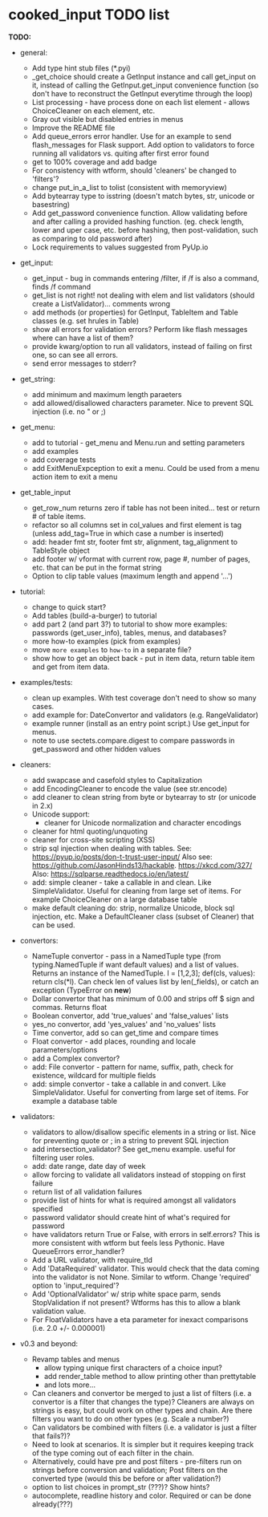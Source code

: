 
# cooked_input TODO list

**TODO:**

* general:
    * Add type hint stub files (*.pyi) 
    * _get_choice should create a GetInput instance and call get_input on it, instead of calling the GetInput.get_input
        convenience function (so don't have to reconstruct the GetInput everytime through the loop)
    * List processing - have process done on each list element - allows ChoiceCleaner on each element, etc.
    * Gray out visible but disabled entries in menus
    * Improve the README file
    * Add queue_errors error handler. Use for an example to send flash_messages for Flask support. Add option to 
        validators to force running all validators vs. quiting after first error found
    * get to 100% coverage and add badge
    * For consistency with wtform, should 'cleaners' be changed to 'filters'?
    * change put_in_a_list to tolist (consistent with memoryview)
    * Add bytearray type to isstring (doesn't match bytes, str, unicode or basestring)
    * Add get_password convenience function. Allow validating before and after calling a provided hashing function.
        (eg. check length, lower and uper case, etc. before hashing, then post-validation, such as comparing to 
        old password after)
    * Lock requirements to values suggested from PyUp.io 

* get_input:
    * get_input - bug in commands entering /filter, if /f is also a command, finds /f command
    * get_list is not right! not dealing with elem and list validators (should create a ListValidator)... comments wrong
    * add methods (or properties) for GetInput, TableItem and Table classes (e.g. set hrules in Table)
    * show all errors for validation errors? Perform like flash messages where can have a list of them?
    * provide kwarg/option to run all validators, instead of failing on first one, so can see all errors.
    * send error messages to stderr?

* get_string:
    * add minimum and maximum length paraeters
    * add allowed/disallowed characters parameter. Nice to prevent SQL injection (i.e. no " or ;)
    
* get_menu:
    * add to tutorial - get_menu and Menu.run and setting parameters
    * add examples
    * add coverage tests
    * add ExitMenuExpception to exit a menu. Could be used from a menu action item to exit a menu

* get_table_input
    * get_row_num returns zero if table has not been inited... test or return # of table items.
    * refactor so all columns set in col_values and first element is tag (unless add_tag=True in which 
        case a number is inserted)
    * add:   header fmt str, footer fmt str, alignment, tag_alignment to TableStyle object
    * add footer w/ vformat with current row, page #, number of pages, etc. that can be put in the format string
    * Option to clip table values (maximum length and append '...')

* tutorial:
    * change to quick start?
    * Add tables (build-a-burger) to tutorial
    * add part 2 (and part 3?) to tutorial to show more examples: passwords (get_user_info), tables,
        menus, and databases?
    * more how-to examples (pick from examples)
    * move `more examples` to `how-to` in a separate file?
    * show how to get an object back - put in item data, return table item and get from item data.
           
* examples/tests:
    * clean up examples. With test coverage don't need to show so many cases.
    * add example for: DateConvertor and validators (e.g. RangeValidator)
    * example runner (install as an entry point script.) Use get_input for menus.
    * note to use sectets.compare.digest to compare passwords in get_password and other hidden values

* cleaners:
    * add swapcase and casefold styles to Capitalization
    * add EncodingCleaner to encode the value (see str.encode)
    * add cleaner to clean string from byte or bytearray to str (or unicode in 2.x)
    * Unicode support:
        * cleaner for Unicode normalization and character encodings
    * cleaner for html quoting/unquoting
    * cleaner for cross-site scripting (XSS)
    * strip sql injection when dealing with tables. See: https://pyup.io/posts/don-t-trust-user-input/ 
        Also see: https://github.com/JasonHinds13/hackable. https://xkcd.com/327/ Also: https://sqlparse.readthedocs.io/en/latest/
    * add: simple cleaner - take a callable in and clean. Like SimpleValidator. Useful for cleaning from
        large set of items. For example ChoiceCleaner on a large database table
    * make default cleaning do: strip, normalize Unicode, block sql injection, etc. Make a DefaultCleaner 
        class (subset of Cleaner) that can be used.

* convertors:
    * NameTuple convertor - pass in a NamedTuple type (from typing.NamedTuple if want default values)
      and a list of values. Returns an instance of the NamedTuple. l = [1,2,3]; def(cls, values):
      return cls(*l). Can check len of values list by len(_fields), or catch an exception (TypeError on __new__)
    * Dollar convertor that has minimum of 0.00 and strips off $ sign and commas. Returns float
    * Boolean convertor, add 'true_values' and 'false_values' lists
    * yes_no convertor, add 'yes_values' and 'no_values' lists
    * Time convertor, add so can get_time and compare times
    * Float convertor - add places, rounding and locale parameters/options
    * add a Complex convertor?
    * add: File convertor - pattern for name, suffix, path, check for existence, wildcard for multiple fields
    * add: simple convertor - take a callable in and convert. Like SimpleValidator. Useful for converting from
        large set of items. For example a database table
 
* validators:
    * validators to allow/disallow specific elements in a string or list. Nice for preventing quote or ;
         in a string to prevent SQL injection
    * add intersection_validator? See get_menu example. useful for filtering user roles.
    * add: date range, date day of week
    * allow forcing to validate all validators instead of stopping on first failure
    * return list of all validation failures
    * provide list of hints for what is required amongst all validators specified
    * password validator should create hint of what's required for password
    * have validators return True or False, with errors in self.errors? This is
    more consistent with wtform but feels less Pythonic. Have QueueErrors error_handler?
    * Add a URL validator, with require_tld
    * Add 'DataRequired' validator. This would check that the data coming into the validator
    is not None. Similar to wtform. Change 'required' option to 'input_required'?
    * Add 'OptionalValidator' w/ strip white space parm, sends StopValidation if not present? 
    Wtforms has this to allow a blank validation value.
    * For FloatValidators have a eta parameter for inexact comparisons (i.e. 2.0 +/- 0.000001)

* v0.3 and beyond:
    * Revamp tables and menus
        * allow typing unique first characters of a choice input?
        * add render_table method to allow printing other than prettytable
        * and lots more...
    * Can cleaners and convertor be merged to just a list of filters (i.e. a convertor is a 
    filter that changes the type)? Cleaners are always 
    on strings is easy, but could work on other types and chain. Are there filters you 
    want to do on other types (e.g. Scale a number?)
    * Can validators be combined with filters (i.e. a validator is just a filter that fails?)?
    * Need to look at scenarios. It is simpler but it requires keeping track of the type coming 
    out of each filter in the chain.
    * Alternatively, could have pre and post filters - pre-filters run on strings before
    conversion and validation; Post filters on the converted type (would this be before or
    after validation?)
    * option to list choices in prompt_str (???)? Show hints?
    * autocomplete, readline history and color. Required or can be done already(???)





